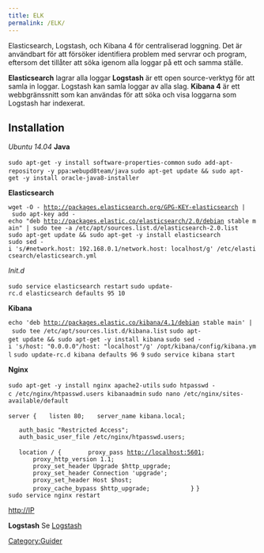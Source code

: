 ```yaml
---
title: ELK
permalink: /ELK/
---
```


Elasticsearch, Logstash, och Kibana 4 för centraliserad loggning. Det är
användbart för att försöker identifiera problem med servrar och program,
eftersom det tillåter att söka igenom alla loggar på ett och samma
ställe.

**Elasticsearch** lagrar alla loggar
**Logstash** är ett open source-verktyg för att samla in loggar.
Logstash kan samla loggar av alla slag.
**Kibana 4** är ett webbgränssnitt som kan användas för att söka och
visa loggarna som Logstash har indexerat.

Installation
------------

*Ubuntu 14.04*
**Java**

`sudo apt-get -y install software-properties-common`
`sudo add-apt-repository -y ppa:webupd8team/java`
`sudo apt-get update && sudo apt-get -y install oracle-java8-installer`

**Elasticsearch**

`wget -O - `[`http://packages.elasticsearch.org/GPG-KEY-elasticsearch`](http://packages.elasticsearch.org/GPG-KEY-elasticsearch)` | sudo apt-key add -`
`echo "deb `[`http://packages.elastic.co/elasticsearch/2.0/debian`](http://packages.elastic.co/elasticsearch/2.0/debian)` stable main" | sudo tee -a /etc/apt/sources.list.d/elasticsearch-2.0.list`
`sudo apt-get update && sudo apt-get -y install elasticsearch`
`sudo sed -i 's/#network.host: 192.168.0.1/network.host: localhost/g' /etc/elasticsearch/elasticsearch.yml`

*Init.d*

`sudo service elasticsearch restart`
`sudo update-rc.d elasticsearch defaults 95 10`

**Kibana**

`echo 'deb `[`http://packages.elastic.co/kibana/4.1/debian`](http://packages.elastic.co/kibana/4.1/debian)` stable main' | sudo tee /etc/apt/sources.list.d/kibana.list`
`sudo apt-get update && sudo apt-get -y install kibana`
`sudo sed -i 's/host: "0.0.0.0"/host: "localhost"/g' /opt/kibana/config/kibana.yml`
`sudo update-rc.d kibana defaults 96 9`
`sudo service kibana start`

**Nginx**

`sudo apt-get -y install nginx apache2-utils`
`sudo htpasswd -c /etc/nginx/htpasswd.users kibanaadmin`
`sudo nano /etc/nginx/sites-available/default`

`server {`
`   listen 80;`
`   server_name kibana.local;`

`   auth_basic "Restricted Access";`
`   auth_basic_user_file /etc/nginx/htpasswd.users;`

`   location / {`
`       proxy_pass `[`http://localhost:5601`](http://localhost:5601)`;`
`       proxy_http_version 1.1;`
`       proxy_set_header Upgrade $http_upgrade;`
`       proxy_set_header Connection 'upgrade';`
`       proxy_set_header Host $host;`
`       proxy_cache_bypass $http_upgrade;        `
`   }`
`}`
`sudo service nginx restart`

<http://IP>

**Logstash**
Se [Logstash](/Logstash "wikilink")

[Category:Guider](/Category:Guider "wikilink")